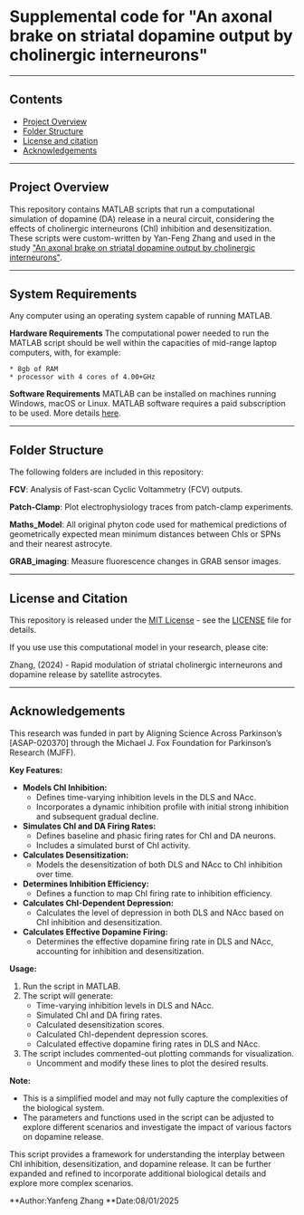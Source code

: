 # Supplemental code for "An axonal brake on striatal dopamine output by cholinergic interneurons"

------------------
## Contents
* [Project Overview](#project-overview)
* [Folder Structure](#folder-structure)
* [License and citation](#license-and-citation)
* [Acknowledgements](#acknowledgements)

------------------
## Project Overview
This repository contains MATLAB scripts that run a computational simulation of dopamine (DA) release in a neural circuit, considering the effects of cholinergic interneurons (Chl) inhibition and desensitization. These scripts were custom-written by Yan-Feng Zhang and used in the study ["An axonal brake on striatal dopamine output by cholinergic interneurons"](https://www.biorxiv.org/content/10.1101/2024.05.15.594341v1).

------------------
## System Requirements
Any computer using an operating system capable of running MATLAB.

**Hardware Requirements**
The computational power needed to run the MATLAB script should be well within the capacities of mid-range laptop computers, with, for example:

    * 8gb of RAM 
    * processor with 4 cores of 4.00+GHz 

**Software Requirements**
MATLAB can be installed on machines running Windows, macOS or Linux. MATLAB software requires a paid subscription to be used. More details [here](https://uk.mathworks.com/products/matlab.html).

------------------
## Folder Structure
The following folders are included in this repository:

**FCV**: Analysis of Fast-scan Cyclic Voltammetry (FCV) outputs.

**Patch-Clamp**: Plot electrophysiology traces from patch-clamp experiments. 

**Maths_Model**: All original phyton code used for mathemical predictions of geometrically expected mean minimum distances between ChIs or SPNs and their nearest astrocyte.

**GRAB_imaging**: Measure fluorescence changes in GRAB sensor images. 

------------------
## License and Citation
This repository is released under the [MIT License](https://opensource.org/license/mit) - see the [LICENSE](LICENSE) file for details.

If you use use this computational model in your research, please cite:

Zhang, (2024) - Rapid modulation of striatal cholinergic interneurons and dopamine release by satellite astrocytes.  

------------------
## Acknowledgements
This research was funded in part by Aligning Science Across Parkinson’s [ASAP-020370] through the Michael J. Fox Foundation for Parkinson’s Research (MJFF).


**Key Features:**

* **Models ChI Inhibition:** 
    * Defines time-varying inhibition levels in the DLS and NAcc.
    * Incorporates a dynamic inhibition profile with initial strong inhibition and subsequent gradual decline.
* **Simulates ChI and DA Firing Rates:** 
    * Defines baseline and phasic firing rates for ChI and DA neurons.
    * Includes a simulated burst of ChI activity.
* **Calculates Desensitization:**
    * Models the desensitization of both DLS and NAcc to ChI inhibition over time.
* **Determines Inhibition Efficiency:**
    * Defines a function to map ChI firing rate to inhibition efficiency.
* **Calculates ChI-Dependent Depression:** 
    * Calculates the level of depression in both DLS and NAcc based on ChI inhibition and desensitization.
* **Calculates Effective Dopamine Firing:** 
    * Determines the effective dopamine firing rate in DLS and NAcc, accounting for inhibition and desensitization.

**Usage:**

1. Run the script in MATLAB.
2. The script will generate:
    * Time-varying inhibition levels in DLS and NAcc.
    * Simulated ChI and DA firing rates.
    * Calculated desensitization scores.
    * Calculated ChI-dependent depression scores.
    * Calculated effective dopamine firing rates in DLS and NAcc.
3. The script includes commented-out plotting commands for visualization. 
    * Uncomment and modify these lines to plot the desired results.

**Note:**

* This is a simplified model and may not fully capture the complexities of the biological system.
* The parameters and functions used in the script can be adjusted to explore different scenarios and investigate the impact of various factors on dopamine release.

This script provides a framework for understanding the interplay between ChI inhibition, desensitization, and dopamine release. It can be further expanded and refined to incorporate additional biological details and explore more complex scenarios.

**Author:Yanfeng Zhang
**Date:08/01/2025
